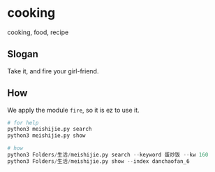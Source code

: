 # cooking
cooking, food, recipe

## Slogan
Take it, and fire your girl-friend.

## How
We apply the module `fire`, so it is ez to use it.

```python
# for help
python3 meishijie.py search
python3 meishijie.py show

# how
python3 Folders/生活/meishijie.py search --keyword 蛋炒饭 --kw 160
python3 Folders/生活/meishijie.py show --index danchaofan_6
```
